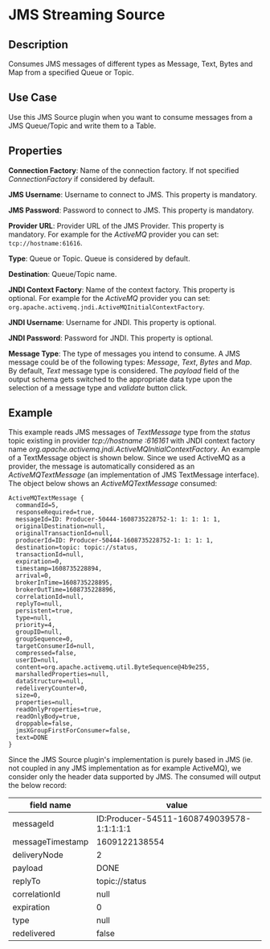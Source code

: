 # JMS Streaming Source


Description
-----------
Consumes JMS messages of different types as Message, Text, Bytes and Map from a specified Queue or Topic.

Use Case
--------
Use this JMS Source plugin when you want to consume messages from a JMS Queue/Topic and write them to a Table. 


Properties
----------
**Connection Factory**: Name of the connection factory. If not specified *ConnectionFactory* if considered by default.

**JMS Username**: Username to connect to JMS. This property is mandatory.

**JMS Password**: Password to connect to JMS. This property is mandatory.

**Provider URL**: Provider URL of the JMS Provider. This property is mandatory. For example for the *ActiveMQ* provider
 you can set: `tcp://hostname:61616`.

**Type**: Queue or Topic. Queue is considered by default.

**Destination**: Queue/Topic name.

**JNDI Context Factory**: Name of the context factory. This property is optional. For example for the *ActiveMQ* 
provider you can set: `org.apache.activemq.jndi.ActiveMQInitialContextFactory`.

**JNDI Username**: Username for JNDI. This property is optional.

**JNDI Password**: Password for JNDI. This property is optional.

**Message Type**: The type of messages you intend to consume. A JMS message could be of the following types: *Message*,
 *Text*, *Bytes* and *Map*. By default, *Text* message type is considered. The *payload* field of the output schema gets
  switched to the appropriate data type upon the selection of a message type and *validate* button click. 


Example
-------
This example reads JMS messages of *TextMessage* type from the *status* topic existing in provider *tcp://hostname
:616161* with JNDI context factory name *org.apache.activemq.jndi.ActiveMQInitialContextFactory*. An example of a
TextMessage object is shown below. Since we used ActiveMQ as a provider, the message is automatically considered as an
*ActiveMQTextMessage* (an implementation of JMS TextMessage interface). The object below shows an
*ActiveMQTextMessage* consumed: 

```text
ActiveMQTextMessage {
  commandId=5,
  responseRequired=true,
  messageId=ID: Producer-50444-1608735228752-1: 1: 1: 1: 1,
  originalDestination=null,
  originalTransactionId=null,
  producerId=ID: Producer-50444-1608735228752-1: 1: 1: 1,
  destination=topic: topic://status,
  transactionId=null,
  expiration=0,
  timestamp=1608735228894,
  arrival=0,
  brokerInTime=1608735228895,
  brokerOutTime=1608735228896,
  correlationId=null,
  replyTo=null,
  persistent=true,
  type=null,
  priority=4,
  groupID=null,
  groupSequence=0,
  targetConsumerId=null,
  compressed=false,
  userID=null,
  content=org.apache.activemq.util.ByteSequence@4b9e255,
  marshalledProperties=null,
  dataStructure=null,
  redeliveryCounter=0,
  size=0,
  properties=null,
  readOnlyProperties=true,
  readOnlyBody=true,
  droppable=false,
  jmsXGroupFirstForConsumer=false,
  text=DONE
}

```
Since the JMS Source plugin's implementation is purely based in JMS (ie. not coupled in any JMS implementation as for
example ActiveMQ), we consider only the header data supported by JMS. The consumed will output the below
record: 
 
| field name        | value                                      |
| ----------------- | ------------------------------------------ |
| messageId         | ID:Producer-54511-1608749039578-1:1:1:1:1  |
| messageTimestamp  | 1609122138554                              |
| deliveryNode      | 2                                          |
| payload           | DONE                                       |
| replyTo           | topic://status                             |
| correlationId     | null                                       |
| expiration        | 0                                          |
| type              | null                                       |
| redelivered       | false                                      |
